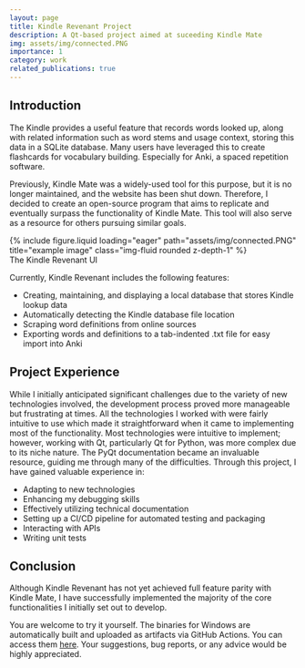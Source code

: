 ```yaml
---
layout: page
title: Kindle Revenant Project
description: A Qt-based project aimed at suceeding Kindle Mate
img: assets/img/connected.PNG
importance: 1
category: work
related_publications: true
---
```


<h2>Introduction</h2>
The Kindle provides a useful feature that records words looked up, along with related information such as word stems and usage context, storing this data in a SQLite database. Many users have leveraged this to create flashcards for vocabulary building. Especially for Anki, a spaced repetition software.

Previously, Kindle Mate was a widely-used tool for this purpose, but it is no longer maintained, and the website has been shut down. Therefore, I decided to create an open-source program that aims to replicate and eventually surpass the functionality of Kindle Mate. This tool will also serve as a resource for others pursuing similar goals.

<div class="row">
    <div class="col-sm mt-3 mft-md-0">
        {% include figure.liquid loading="eager" path="assets/img/connected.PNG" title="example image" class="img-fluid rounded z-depth-1" %}
    </div>
</div>
<div class="caption">
    The Kindle Revenant UI
</div>

Currently, Kindle Revenant includes the following features:
<ul>
    <li>Creating, maintaining, and displaying a local database that stores Kindle lookup data</li>
    <li>Automatically detecting the Kindle database file location</li>
    <li>Scraping word definitions from online sources</li>
    <li>Exporting words and definitions to a tab-indented .txt file for easy import into Anki</li>
</ul>

<h2>Project Experience</h2>
While I initially anticipated significant challenges due to the variety of new technologies involved, the development process proved more manageable but frustrating at times. All the technologies I worked with were fairly intuitive to use which made it straightforward when it came to implementing most of the functionality. Most technologies were intuitive to implement; however, working with Qt, particularly Qt for Python, was more complex due to its niche nature. The PyQt documentation became an invaluable resource, guiding me through many of the difficulties. Through this project, I have gained valuable experience in:
<ul>
    <li>Adapting to new technologies</li>
    <li>Enhancing my debugging skills</li>
    <li>Effectively utilizing technical documentation</li>
    <li>Setting up a CI/CD pipeline for automated testing and packaging</li>
    <li>Interacting with APIs</li>
    <li>Writing unit tests</li>
</ul>

<h2>Conclusion</h2>
Although Kindle Revenant has not yet achieved full feature parity with Kindle Mate, I have successfully implemented the majority of the core functionalities I initially set out to develop.

You are welcome to try it yourself. The binaries for Windows are automatically built and uploaded as artifacts via GitHub Actions. You can access them <a href="https://github.com/atomicsam/Kindle-Revevant-New/actions/workflows/pyinstaller-github-action.yml">here</a>. Your suggestions, bug reports, or any advice would be highly appreciated.